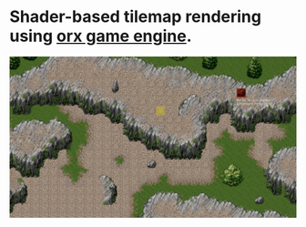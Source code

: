 Shader-based tilemap rendering using [orx game engine](http://orx-project.org).
===============================================================================

![Screenshot](screenshot/tilemap-0001.png)

